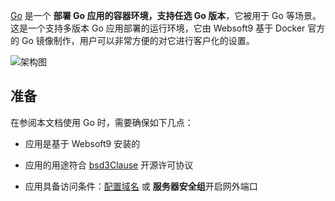 [Go](https://hub.docker.com/_/golang) 是一个 **部署 Go 应用的容器环境，支持任选 Go 版本**，它被用于 Go  等场景。这是一个支持多版本 Go 应用部署的运行环境，它由 Websoft9 基于 Docker 官方的 Go 镜像制作，用户可以非常方便的对它进行客户化的设置。


![架构图](https://libs.websoft9.com/Websoft9/DocsPicture/zh/runtime/runtime-web-websoft9.png)


## 准备

在参阅本文档使用 Go 时，需要确保如下几点：

- 应用是基于 Websoft9 安装的

- 应用的用途符合 [bsd3Clause](https://opensource.org/licenses/BSD-3-Clause) 开源许可协议

- 应用具备访问条件：[配置域名](./domain-set) 或 **服务器安全组**开启网外端口